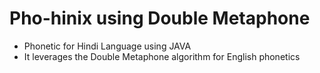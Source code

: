 # Pho-hinix using Double Metaphone

- Phonetic for Hindi Language using JAVA
- It leverages the Double Metaphone algorithm for English phonetics
